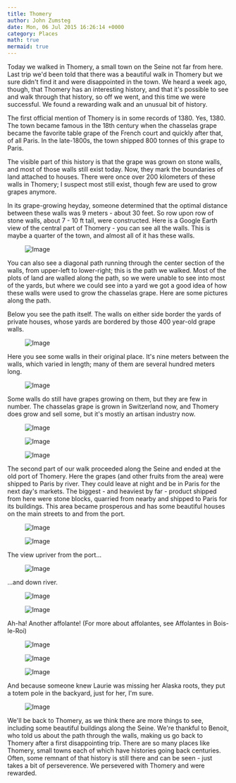 ```yaml
---
title: Thomery
author: John Zumsteg
date: Mon, 06 Jul 2015 16:26:14 +0000
category: Places
math: true
mermaid: true
---
```

Today we walked in Thomery, a small town on the Seine not far from here. Last trip we'd been told that there was a beautiful walk in Thomery but we sure didn't find it and were disappointed in the town. We heard a week ago, though, that Thomery has an interesting history, and that it's possible to see and walk through that history, so off we went, and this time we were successful. We found a rewarding walk and an unusual bit of history.

The first official mention of Thomery is in some records of 1380. Yes, 1380. The town became famous in the 18th century when the chasselas grape became the favorite table grape of the French court and quickly after that, of all Paris. In the late-1800s, the town shipped 800 tonnes of this grape to Paris.

The visible part of this history is that the grape was grown on stone walls, and most of those walls still exist today. Now, they mark the boundaries of land attached to houses. There were once over 200 kilometers of these walls in Thomery; I suspect most still exist, though few are used to grow grapes anymore.

In its grape-growing heyday, someone determined that the optimal distance between these walls was 9 meters - about 30 feet. So row upon row of stone walls, about 7 - 10 ft tall, were constructed. Here is a Google Earth view of the central part of Thomery - you can see all the walls. This is maybe a quarter of the town, and almost all of it has these walls.
<figure class = "landscape">
	<img src="{{"/assets/images/2015/07/Thomery-view-2.jpeg" | prepend: site.baseurl | prepend: site.url }}" alt="Image" />
	<figcaption></figcaption>
</figure>


You can also see a diagonal path running through the center section of the walls, from upper-left to lower-right; this is the path we walked. Most of the plots of land are walled along the path, so we were unable to see into most of the yards, but where we could see into a yard we got a good idea of how these walls were used to grow the chasselas grape. Here are some pictures along the path.

Below you see the path itself. The walls on either side border the yards of private houses, whose yards are bordered by those 400 year-old grape walls.
<figure class = "landscape">
	<img src="{{"/assets/images/2015/07/DSC08785-2.jpg" | prepend: site.baseurl | prepend: site.url }}" alt="Image" />
	<figcaption></figcaption>
</figure>



Here you see some walls in their original place. It's nine meters between the walls, which varied in length; many of them are several hundred meters long.

<figure class = "portrait">
	<img src="{{"/assets/images/2015/07/DSC08786-3.jpg" | prepend: site.baseurl | prepend: site.url }}" alt="Image" />
	<figcaption></figcaption>
</figure>



Some walls do still have grapes growing on them, but they are few in number. The chasselas grape is grown in Switzerland now, and Thomery does grow and sell some, but it's mostly an artisan industry now.
<figure class = "portrait">
	<img src="{{"/assets/images/2015/07/DSC08783-1.jpg" | prepend: site.baseurl | prepend: site.url }}" alt="Image" />
	<figcaption></figcaption>
</figure>



<figure class = "portrait">
	<img src="{{"/assets/images/2015/07/DSC08801-6.jpg" | prepend: site.baseurl | prepend: site.url }}" alt="Image" />
	<figcaption></figcaption>
</figure>



<figure class = "portrait">
	<img src="{{"/assets/images/2015/07/DSC08796-5.jpg" | prepend: site.baseurl | prepend: site.url }}" alt="Image" />
	<figcaption></figcaption>
</figure>



The second part of our walk proceeded along the Seine and ended at the old port of Thomery. Here the grapes (and other fruits from the area) were shipped to Paris by river. They could leave at night and be in Paris for the next day's markets. The biggest - and heaviest by far - product shipped from here were stone blocks, quarried from nearby and shipped to Paris for its buildings. This area became prosperous and has some beautiful houses on the main streets to and from the port.

<figure class = "portrait">
	<img src="{{"/assets/images/2015/07/DSC08814-9.jpg" | prepend: site.baseurl | prepend: site.url }}" alt="Image" />
	<figcaption></figcaption>
</figure>


<figure class = "portrait">
	<img src="{{"/assets/images/2015/07/DSC08815-10.jpg" | prepend: site.baseurl | prepend: site.url }}" alt="Image" />
	<figcaption></figcaption>
</figure>



The view upriver from the port...

<figure class = "portrait">
	<img src="{{"/assets/images/2015/07/DSC08816-11.jpg" | prepend: site.baseurl | prepend: site.url }}" alt="Image" />
	<figcaption></figcaption>
</figure>



...and down river.

<figure class = "portrait">
	<img src="{{"/assets/images/2015/07/DSC08817-12.jpg" | prepend: site.baseurl | prepend: site.url }}" alt="Image" />
	<figcaption></figcaption>
</figure>



<figure class = "portrait">
	<img src="{{"/assets/images/2015/07/DSC08824-13.jpg" | prepend: site.baseurl | prepend: site.url }}" alt="Image" />
	<figcaption></figcaption>
</figure>



Ah-ha! Another affolante! (For more about affolantes, see Affolantes in Bois-le-Roi)
<figure class = "portrait">
	<img src="{{"/assets/images/2015/07/DSC08825-14.jpg" | prepend: site.baseurl | prepend: site.url }}" alt="Image" />
	<figcaption></figcaption>
</figure>



<figure class = "portrait">
	<img src="{{"/assets/images/2015/07/DSC08829-15.jpg" | prepend: site.baseurl | prepend: site.url }}" alt="Image" />
	<figcaption></figcaption>
</figure>



<figure class = "portrait">
	<img src="{{"/assets/images/2015/07/DSC08832-16.jpg" | prepend: site.baseurl | prepend: site.url }}" alt="Image" />
	<figcaption></figcaption>
</figure>


And because someone knew Laurie was missing her Alaska roots, they put a totem pole in the backyard, just for her, I'm sure.

<figure class = "landscape">
	<img src="{{"/assets/images/2015/07/DSC08834-17.jpg" | prepend: site.baseurl | prepend: site.url }}" alt="Image" />
	<figcaption></figcaption>
</figure>



We'll be back to Thomery, as we think there are more things to see, including some beautiful buildings along the Seine. We're thankful to Benoit, who told us about the path through the walls, making us go back to Thomery after a first disappointing trip. There are so many places like Thomery, small towns each of which have histories going back centuries. Often, some remnant of that history is still there and can be seen - just takes a bit of perseverence. We persevered with Thomery and were rewarded.
